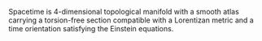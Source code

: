 












Spacetime is 4-dimensional topological manifold with a smooth atlas carrying a torsion-free section compatible with a Lorentizan metric and a time orientation satisfying the Einstein equations.
